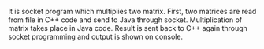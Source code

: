 It is socket program which multiplies two matrix.
First, two matrices are read from file in C++ code and send to Java through socket.
Multiplication of matrix takes place in Java code.
Result is sent back to C++ again through socket programming and output is shown on console.

